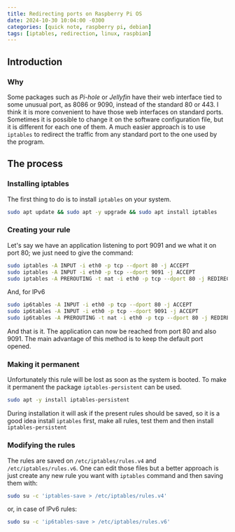 ```yaml
---
title: Redirecting ports on Raspberry Pi OS
date: 2024-10-30 10:04:00 -0300
categories: [quick note, raspberry pi, debian]
tags: [iptables, redirection, linux, raspbian]
---
```


## Introduction

### Why

Some packages such as *Pi-hole* or *Jellyfin* have their web interface tied to some unusual port, as 8086 or 9090, instead of the standard 80 or 443. I think it is more convenient to have those web interfaces on standard ports. Sometimes it is possible to change it on the software configuration file, but it is different for each one of them. A much easier approach is to use ```iptables``` to redirect the traffic from any standard port to the one used by the program.

## The process

### Installing iptables

The first thing to do is to install ```iptables``` on your system.

```bash
sudo apt update && sudo apt -y upgrade && sudo apt install iptables
```

### Creating your rule

Let's say we have an application listening to port 9091 and we what it on port 80; we just need to give the command:

```bash
sudo iptables -A INPUT -i eth0 -p tcp --dport 80 -j ACCEPT
sudo iptables -A INPUT -i eth0 -p tcp --dport 9091 -j ACCEPT
sudo iptables -A PREROUTING -t nat -i eth0 -p tcp --dport 80 -j REDIRECT --to-port 9091
```

And, for IPv6

```bash
sudo ip6tables -A INPUT -i eth0 -p tcp --dport 80 -j ACCEPT
sudo ip6tables -A INPUT -i eth0 -p tcp --dport 9091 -j ACCEPT
sudo ip6tables -A PREROUTING -t nat -i eth0 -p tcp --dport 80 -j REDIRECT --to-port 9091
```

And that is it. The application can now be reached from port 80 and also 9091. The main advantage of this method is to keep the default port opened.

### Making it permanent

Unfortunately this rule will be lost as soon as the system is booted. To make it permanent the package ```iptables-persistent``` can be used.

```bash
sudo apt -y install iptables-persistent
```

During installation it will ask if the present rules should be saved, so it is a good idea install ```iptables``` first, make all rules, test them and then install ```iptables-persistent```

### Modifying the rules

The rules are saved on ```/etc/iptables/rules.v4``` and ```/etc/iptables/rules.v6```. One can edit those files but a better approach is just create any new rule you want with ```iptables``` command and then saving them with:

```bash
sudo su -c 'iptables-save > /etc/iptables/rules.v4'
```

or, in case of IPv6 rules:

```bash
sudo su -c 'ip6tables-save > /etc/iptables/rules.v6'
```


